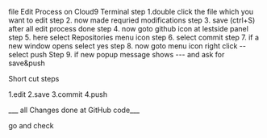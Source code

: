 file Edit Process on Cloud9 Terminal
step 1.double click the file which you want to edit
step 2. now made requried modifications
step 3. save (ctrl+S) after all edit process done 
step 4. now goto github icon at lestside panel
step 5. here select Repositories menu icon
step 6. select commit
step 7. if a new window opens select yes
step 8. now goto menu icon right click -- select push
Step 9. if new popup message shows --- and ask for save&push


Short cut steps

1.edit
2.save
3.commit
4.push

___  all Changes done at GitHub code___

go and check 